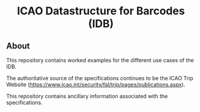 <h1 align="center">
    ICAO Datastructure for Barcodes (IDB)
</h1>


## About
This repository contains worked examples for the different use cases of the IDB.

The authoritative source of the specifications continues to be the ICAO Trip Website (https://www.icao.int/security/fal/trip/pages/publications.aspx).

This repository contains ancillary information associated with the specifications.
